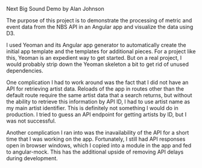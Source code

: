 Next Big Sound Demo
by Alan Johnson

The purpose of this project is to demonstrate the processing of metric and event data from the NBS API in an Angular app and visualize the data using D3.

I used Yeoman and its Angular app generator to automatically create the initial app template and the templates for additional pieces. For a project like this, Yeoman is an expedient way to get started. But on a real project, I would probably strip down the Yeoman skeleton a bit to get rid of unused dependencies.

One complication I had to work around was the fact that I did not have an API for retrieving artist data. Reloads of the app in routes other than the default route require the same artist data that a search returns, but without the ability to retrieve this information by API ID, I had to use artist name as my main artist identifier. This is definitely not something I would do in production. I tried to guess an API endpoint for getting artists by ID, but I was not successful.

Another complication I ran into was the inavailability of the API for a short time that I was working on the app. Fortunately, I still had API responses open in browser windows, which I copied into a module in the app and fed to angular-mock. This has the additional upside of removing API delays during development.